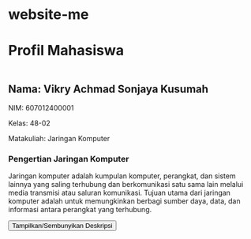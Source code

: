 # website-me
<!DOCTYPE html>
<html lang="en">
<head>
    <meta charset="UTF-8">
    <meta name="viewport" content="width=device-width, initial-scale=1.0">
    <title>Tugas Besar Jaringan Komputer</title>
    <style>
    </style>
</head>
<body>
    <div class="container">
        <h1>Profil Mahasiswa</h1>
        <div class="pr![WhatsApp Image 2024-12-26 at 21 05 57_04f6a3af](https://github.com/user-attachments/assets/46581da7-f3b5-4b13-8482-7bf7b291f8fd)
ofile">
            <img src="WhatsApp Image 2024-12-26 at 21.05.57.jpeg" alt="" class="profile-photo">
            <div class="profile-info">
                <h2>Nama: Vikry Achmad Sonjaya Kusumah</h2>
                <p>NIM: 607012400001</p>
                <p>Kelas: 48-02</p>
                <p>Matakuliah: Jaringan Komputer</p>
            </div>
        </div>
        <div class="description">
            <h3>Pengertian Jaringan Komputer</h3>
            <p id="description-text">
                Jaringan komputer adalah kumpulan komputer, perangkat, dan sistem lainnya yang saling terhubung dan berkomunikasi satu sama lain melalui media transmisi atau saluran komunikasi. Tujuan utama dari jaringan komputer adalah untuk memungkinkan berbagi sumber daya, data, dan informasi antara perangkat yang terhubung.</p>
            <button onclick="toggleDescription()">Tampilkan/Sembunyikan Deskripsi</button>
        </div>
    </div>
    <script>
        function toggleDescription() {
            const descriptionText = document.getElementById('description-text');
            if (descriptionText.style.display === 'none') {
                descriptionText.style.display = 'block';
            } else {
                descriptionText.style.display = 'none';
            }
        }
    </script>
</body>
</html>
